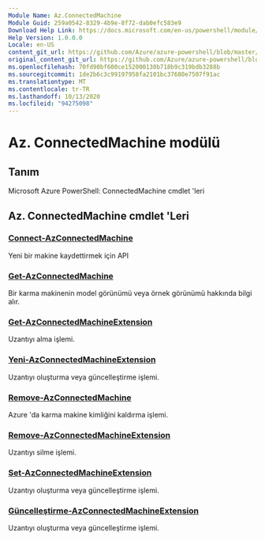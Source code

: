 ```yaml
---
Module Name: Az.ConnectedMachine
Module Guid: 259a0542-8329-4b9e-8f72-dab0efc583e9
Download Help Link: https://docs.microsoft.com/en-us/powershell/module/az.connectedmachine
Help Version: 1.0.0.0
Locale: en-US
content_git_url: https://github.com/Azure/azure-powershell/blob/master/src/ConnectedMachine/help/Az.ConnectedMachine.md
original_content_git_url: https://github.com/Azure/azure-powershell/blob/master/src/ConnectedMachine/help/Az.ConnectedMachine.md
ms.openlocfilehash: 70fd90bf600ce152000130b718b9c319bdb3288b
ms.sourcegitcommit: 1de2b6c3c99197958fa2101bc37680e7507f91ac
ms.translationtype: MT
ms.contentlocale: tr-TR
ms.lasthandoff: 10/13/2020
ms.locfileid: "94275098"
---
```

# Az. ConnectedMachine modülü
## Tanım
Microsoft Azure PowerShell: ConnectedMachine cmdlet 'leri

## Az. ConnectedMachine cmdlet 'Leri
### [Connect-AzConnectedMachine](Connect-AzConnectedMachine.md)
Yeni bir makine kaydettirmek için API

### [Get-AzConnectedMachine](Get-AzConnectedMachine.md)
Bir karma makinenin model görünümü veya örnek görünümü hakkında bilgi alır.

### [Get-AzConnectedMachineExtension](Get-AzConnectedMachineExtension.md)
Uzantıyı alma işlemi.

### [Yeni-AzConnectedMachineExtension](New-AzConnectedMachineExtension.md)
Uzantıyı oluşturma veya güncelleştirme işlemi.

### [Remove-AzConnectedMachine](Remove-AzConnectedMachine.md)
Azure 'da karma makine kimliğini kaldırma işlemi.

### [Remove-AzConnectedMachineExtension](Remove-AzConnectedMachineExtension.md)
Uzantıyı silme işlemi.

### [Set-AzConnectedMachineExtension](Set-AzConnectedMachineExtension.md)
Uzantıyı oluşturma veya güncelleştirme işlemi.

### [Güncelleştirme-AzConnectedMachineExtension](Update-AzConnectedMachineExtension.md)
Uzantıyı oluşturma veya güncelleştirme işlemi.


